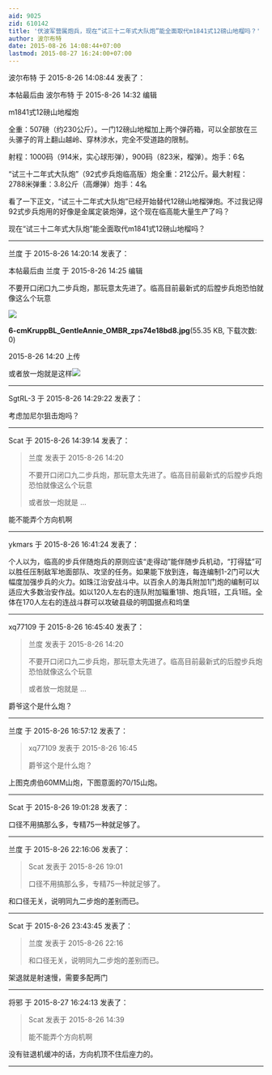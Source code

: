 ```yaml
---
aid: 9025
zid: 610142
title: '伏波军营属炮兵，现在“试三十二年式大队炮”能全面取代m1841式12磅山地榴吗？'
author: 波尔布特
date: 2015-08-26 14:08:44+07:00
lastmod: 2015-08-27 16:24:00+07:00
---
```


波尔布特 于 2015-8-26 14:08:44 发表了：

本帖最后由 波尔布特 于 2015-8-26 14:32 编辑 

m1841式12磅山地榴炮

全重：507磅（约230公斤）。一门12磅山地榴加上两个弹药箱，可以全部放在三头骡子的背上翻山越岭、穿林涉水，完全不受道路的限制。 

射程：1000码（914米，实心球形弹），900码（823米，榴弹）。炮手：6名

“试三十二年式大队炮”（92式步兵炮临高版）炮全重：212公斤。最大射程：2788米弹重：3.8公斤（高爆弹）炮手：4名

看了一下正文，“试三十二年式大队炮”已经开始替代12磅山地榴弹炮。不过我记得92式步兵炮用的好像是金属定装炮弹，这个现在临高能大量生产了吗？

现在“试三十二年式大队炮”能全面取代m1841式12磅山地榴吗？

---------

兰度 于 2015-8-26 14:20:14 发表了：

本帖最后由 兰度 于 2015-8-26 14:25 编辑 

不要开口闭口九二步兵炮，那玩意太先进了。临高目前最新式的后膛步兵炮恐怕就像这么个玩意

![](https://cdn.jsdelivr.net/gh/lzjluzijie/beichao@main/static/img/142010q8d6tnzxsnttx46e.jpg)



**6-cmKruppBL\_GentleAnnie\_OMBR\_zps74e18bd8.jpg**(55.35 KB, 下载次数: 0)



2015-8-26 14:20 上传



或者放一炮就是这样![](https://upload.wikimedia.org/wikipedia/it/8/86/Cannone_70-15_in_azione.jpg)

---------

SgtRL-3 于 2015-8-26 14:29:22 发表了：

考虑加尼尔狙击炮吗？

---------

Scat 于 2015-8-26 14:39:14 发表了：

> 兰度 发表于 2015-8-26 14:20
> 
> 不要开口闭口九二步兵炮，那玩意太先进了。临高目前最新式的后膛步兵炮恐怕就像这么个玩意
> 
> 或者放一炮就是 ...



能不能弄个方向机啊

---------

ykmars 于 2015-8-26 16:41:24 发表了：

个人以为，临高的步兵伴随炮兵的原则应该“走得动”能伴随步兵机动，“打得猛”可以胜任压制敌军地面部队、攻坚的任务。如果能下放到连，每连编制1-2门可以大幅度加强步兵的火力。如珠江治安战斗中。以百余人的海兵附加1门炮的编制可以适应大多数治安作战。如以120人左右的连队附加辎重1排、炮兵1班，工兵1班。全体在170人左右的连战斗群可以攻破县级的明国据点和坞堡

---------

xq77109 于 2015-8-26 16:45:40 发表了：

> 兰度 发表于 2015-8-26 14:20
> 
> 不要开口闭口九二步兵炮，那玩意太先进了。临高目前最新式的后膛步兵炮恐怕就像这么个玩意
> 
> 或者放一炮就是 ...



爵爷这个是什么炮？

---------

兰度 于 2015-8-26 16:57:12 发表了：

> xq77109 发表于 2015-8-26 16:45
> 
> 爵爷这个是什么炮？



上图克虏伯60MM山炮，下图意面的70/15山炮。

---------

Scat 于 2015-8-26 19:01:28 发表了：

口径不用搞那么多，专精75一种就足够了。

---------

兰度 于 2015-8-26 22:16:06 发表了：

> Scat 发表于 2015-8-26 19:01
> 
> 口径不用搞那么多，专精75一种就足够了。



和口径无关，说明同九二步炮的差别而已。

---------

Scat 于 2015-8-26 23:43:45 发表了：

> 兰度 发表于 2015-8-26 22:16
> 
> 和口径无关，说明同九二步炮的差别而已。



架退就是射速慢，需要多配两门

---------

将邪 于 2015-8-27 16:24:13 发表了：

> Scat 发表于 2015-8-26 14:39
> 
> 能不能弄个方向机啊



没有驻退机缓冲的话，方向机顶不住后座力的。

---------

